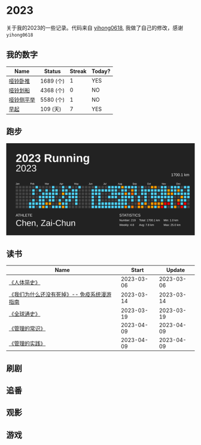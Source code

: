 # 2023
关于我的2023的一些记录。代码来自 [yihong0618](https://github.com/yihong0618/2021), 我做了自己的修改，感谢 `yihong0618`

## 我的数字

<!--START_SECTION:my_number-->
| Name | Status | Streak | Today? | 
 | ---- | ---- | ---- | ---- |
| [哑铃卧推](https://github.com/chenzaichun/2023/issues/5) | 1689 (个) | 1 | YES |
| [哑铃划船](https://github.com/chenzaichun/2023/issues/15) | 4368 (个) | 0 | NO |
| [哑铃侧平举](https://github.com/chenzaichun/2023/issues/4) | 5580 (个) | 1 | NO |
| [早起](https://github.com/chenzaichun/2023/issues/10) | 109 (天) | 7 | YES |

<!--END_SECTION:my_number-->

## 跑步

![](https://raw.githubusercontent.com/chenzaichun/running_page/gh-pages/static/assets/github_2023.svg)


## 读书

<!--START_SECTION:my_read-->
| Name | Start | Update | 
 | ---- | ---- | ---- | 
| [《人体简史》](https://github.com/chenzaichun/2023/issues/8#issuecomment-1455308560) | 2023-03-06 | 2023-03-06 | 
| [《我们为什么还没有死掉》-- 免疫系统漫游指南](https://github.com/chenzaichun/2023/issues/8#issuecomment-1467273248) | 2023-03-14 | 2023-03-14 | 
| [《全球通史》](https://github.com/chenzaichun/2023/issues/8#issuecomment-1475150908) | 2023-03-19 | 2023-03-19 | 
| [《管理的常识》](https://github.com/chenzaichun/2023/issues/8#issuecomment-1501118899) | 2023-04-09 | 2023-04-09 | 
| [《管理的实践》](https://github.com/chenzaichun/2023/issues/8#issuecomment-1501119295) | 2023-04-09 | 2023-04-09 | 

<!--END_SECTION:my_read-->

## 刷剧

<!--START_SECTION:my_drama-->
<!--END_SECTION:my_drama-->

## 追番

<!--START_SECTION:my_bangumi-->
<!--END_SECTION:my_bangumi-->

## 观影

<!--START_SECTION:my_movie-->
<!--END_SECTION:my_movie-->

## 游戏
<!--START_SECTION:my_game-->
<!--END_SECTION:my_game-->

